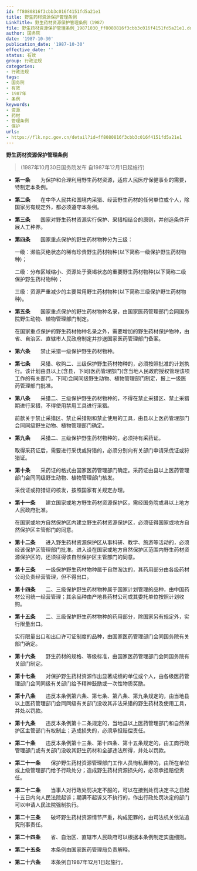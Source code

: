 ```yaml
---
id: ff8080816f3cbb3c016f4151fd5a21e1
title: 野生药材资源保护管理条例
LinkTitle: 野生药材资源保护管理条例（1987）
file: 野生药材资源保护管理条例_19871030_ff8080816f3cbb3c016f4151fd5a21e1.docx
author: 国务院
date: '1987-10-30'
publication_date: '1987-10-30'
effective_date: ''
status: 有效
group: 行政法规
categories:
- 行政法规
tags:
- 国务院
- 有效
- 1987年
- 条例
keywords:
- 资源
- 药材
- 管理条例
- 保护
urls:
- https://flk.npc.gov.cn/detail?id=ff8080816f3cbb3c016f4151fd5a21e1
---
```


**野生药材资源保护管理条例**

> (1987年10月30日国务院发布 自1987年12月1日起施行)

- **第一条**　　为保护和合理利用野生药材资源，适应人民医疗保健事业的需要，特制定本条例。

- **第二条**　　在中华人民共和国境内采猎、经营野生药材的任何单位或个人，除国家另有规定外，都必须遵守本条例。

- **第三条**　　国家对野生药材资源实行保护、采猎相结合的原则，并创造条件开展人工种养。

- **第四条**　　国家重点保护的野生药材物种分为三级：

  一级：濒临灭绝状态的稀有珍贵野生药材物种(以下简称一级保护野生药材物种)；

  二级：分布区域缩小、资源处于衰竭状态的重要野生药材物种(以下简称二级保护野生药材物种)；

  三级：资源严重减少的主要常用野生药材物种(以下简称三级保护野生药材物种)。

- **第五条**　　国家重点保护的野生药材物种名录，由国家医药管理部门会同国务院野生动物、植物管理部门制定。

  在国家重点保护的野生药材物种名录之外，需要增加的野生药材保护物种，由省、自治区、直辖市人民政府制定并抄送国家医药管理部门备案。

- **第六条**　　禁止采猎一级保护野生药材物种。

- **第七条**　　采猎、收购二、三级保护野生药材物种的，必须按照批准的计划执行。该计划由县以上(含县，下同)医药管理部门(含当地人民政府授权管理该项工作的有关部门，下同)会同同级野生动物、植物管理部门制定，报上一级医药管理部门批准。

- **第八条**　　采猎二、三级保护野生药材物种的，不得在禁止采猎区、禁止采猎期进行采猎，不得使用禁用工具进行采猎。

  前款关于禁止采猎区、禁止采猎期和禁止使用的工具，由县以上医药管理部门会同同级野生动物、植物管理部门确定。

- **第九条**　　采猎二、三级保护野生药材物种的，必须持有采药证。

  取得采药证后，需要进行采伐或狩猎的，必须分别向有关部门申请采伐证或狩猎证。

- **第十条**　　采药证的格式由国家医药管理部门确定。采药证由县以上医药管理部门会同同级野生动物、植物管理部门核发。

  采伐证或狩猎证的核发，按照国家有关规定办理。

- **第十一条**　　建立国家或地方野生药材资源保护区，需经国务院或县以上地方人民政府批准。

  在国家或地方自然保护区内建立野生药材资源保护区，必须征得国家或地方自然保护区主管部门的同意。

- **第十二条**　　进入野生药材资源保护区从事科研、教学、旅游等活动的，必须经该保护区管理部门批准。进入设在国家或地方自然保护区范围内野生药材资源保护区的，还须征得该自然保护区主管部门的同意。

- **第十三条**　　一级保护野生药材物种属于自然淘汰的，其药用部分由各级药材公司负责经营管理，但不得出口。

- **第十四条**　　二、三级保护野生药材物种属于国家计划管理的品种，由中国药材公司统一经营管理；其余品种由产地县药材公司或其委托单位按照计划收购。

- **第十五条**　　二、三级保护野生药材物种的药用部分，除国家另有规定外，实行限量出口。

  实行限量出口和出口许可证制度的品种，由国家医药管理部门会同国务院有关部门确定。

- **第十六条**　　野生药材的规格、等级标准，由国家医药管理部门会同国务院有关部门制定。

- **第十七条**　　对保护野生药材资源作出显著成绩的单位或个人，由各级医药管理部门会同同级有关部门给予精神鼓励或一次性物质奖励。

- **第十八条**　　违反本条例第六条、第七条、第八条、第九条规定的，由当地县以上医药管理部门会同同级有关部门没收其非法采猎的野生药材及使用工具，并处以罚款。

- **第十九条**　　违反本条例第十二条规定的，当地县以上医药管理部门和自然保护区主管部门有权制止；造成损失的，必须承担赔偿责任。

- **第二十条**　　违反本条例第十三条、第十四条、第十五条规定的，由工商行政管理部门或有关部门没收其野生药材和全部违法所得，并处以罚款。

- **第二十一条**　　保护野生药材资源管理部门工作人员徇私舞弊的，由所在单位或上级管理部门给予行政处分；造成野生药材资源损失的，必须承担赔偿责任。

- **第二十二条**　　当事人对行政处罚决定不服的，可以在接到处罚决定书之日起十五日内向人民法院起诉；期满不起诉又不执行的，作出行政处罚决定的部门可以申请人民法院强制执行。

- **第二十三条**　　破坏野生药材资源情节严重，构成犯罪的，由司法机关依法追究刑事责任。

- **第二十四条**　　省、自治区、直辖市人民政府可以根据本条例制定实施细则。

- **第二十五条**　　本条例由国家医药管理局负责解释。

- **第二十六条**　　本条例自1987年12月1日起施行。
